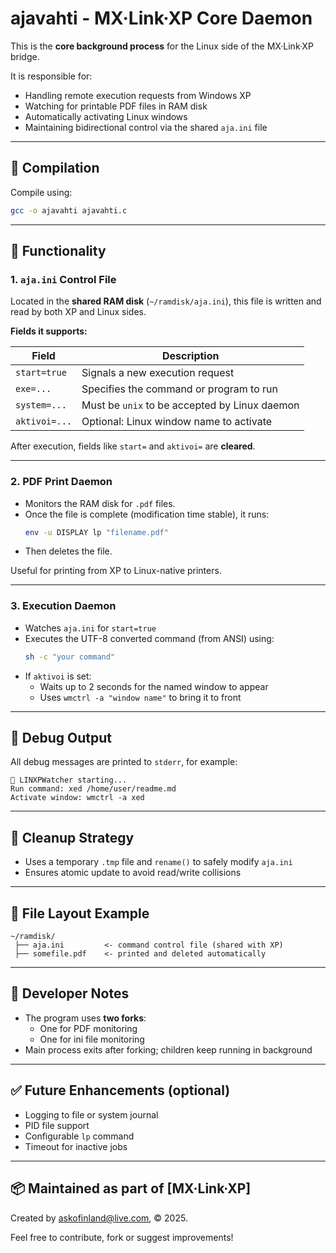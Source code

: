# ajavahti - MX·Link·XP Core Daemon

This is the **core background process** for the Linux side of the MX·Link·XP bridge.

It is responsible for:
- Handling remote execution requests from Windows XP
- Watching for printable PDF files in RAM disk
- Automatically activating Linux windows
- Maintaining bidirectional control via the shared `aja.ini` file

---

## 🔧 Compilation

Compile using:

```bash
gcc -o ajavahti ajavahti.c
```

---

## 🧩 Functionality

### 1. `aja.ini` Control File

Located in the **shared RAM disk** (`~/ramdisk/aja.ini`), this file is written and read by both XP and Linux sides.

**Fields it supports:**

| Field        | Description                                     |
|--------------|-------------------------------------------------|
| `start=true` | Signals a new execution request                 |
| `exe=...`    | Specifies the command or program to run         |
| `system=...` | Must be `unix` to be accepted by Linux daemon   |
| `aktivoi=...`| Optional: Linux window name to activate         |

After execution, fields like `start=` and `aktivoi=` are **cleared**.

---

### 2. PDF Print Daemon

- Monitors the RAM disk for `.pdf` files.
- Once the file is complete (modification time stable), it runs:
  ```bash
  env -u DISPLAY lp "filename.pdf"
  ```
- Then deletes the file.

Useful for printing from XP to Linux-native printers.

---

### 3. Execution Daemon

- Watches `aja.ini` for `start=true`
- Executes the UTF-8 converted command (from ANSI) using:
  ```bash
  sh -c "your command"
  ```
- If `aktivoi` is set:
  - Waits up to 2 seconds for the named window to appear
  - Uses `wmctrl -a "window name"` to bring it to front

---

## 🧪 Debug Output

All debug messages are printed to `stderr`, for example:
```text
🌙 LINXPWatcher starting...
Run command: xed /home/user/readme.md
Activate window: wmctrl -a xed
```

---

## 🧹 Cleanup Strategy

- Uses a temporary `.tmp` file and `rename()` to safely modify `aja.ini`
- Ensures atomic update to avoid read/write collisions

---

## 📁 File Layout Example

```
~/ramdisk/
 ├── aja.ini         <- command control file (shared with XP)
 ├── somefile.pdf    <- printed and deleted automatically
```

---

## 🧠 Developer Notes

- The program uses **two forks**:
  - One for PDF monitoring
  - One for ini file monitoring
- Main process exits after forking; children keep running in background

---

## ✅ Future Enhancements (optional)

- Logging to file or system journal
- PID file support
- Configurable `lp` command
- Timeout for inactive jobs

---

## 📦 Maintained as part of [MX·Link·XP]

Created by askofinland@live.com, © 2025.

Feel free to contribute, fork or suggest improvements!
